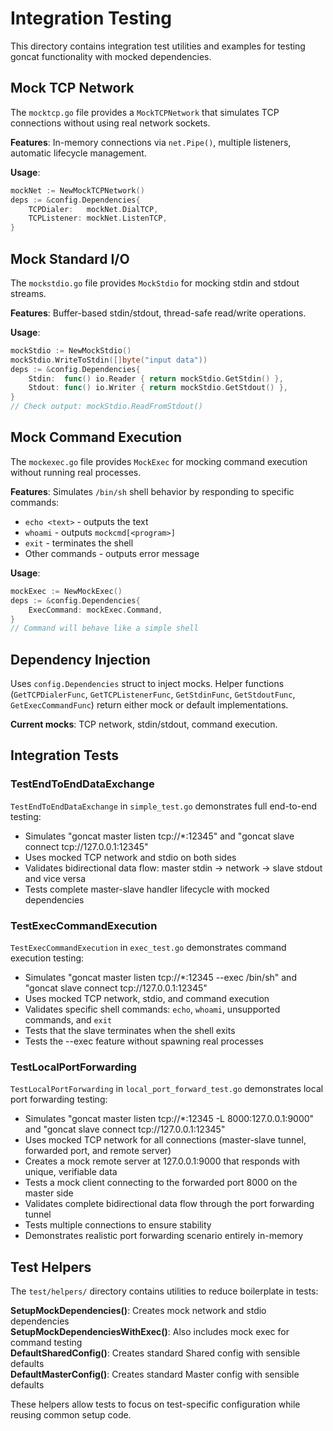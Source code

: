 # Integration Testing

This directory contains integration test utilities and examples for testing goncat functionality with mocked dependencies.

## Mock TCP Network

The `mocktcp.go` file provides a `MockTCPNetwork` that simulates TCP connections without using real network sockets.

**Features**: In-memory connections via `net.Pipe()`, multiple listeners, automatic lifecycle management.

**Usage**:
```go
mockNet := NewMockTCPNetwork()
deps := &config.Dependencies{
    TCPDialer:   mockNet.DialTCP,
    TCPListener: mockNet.ListenTCP,
}
```

## Mock Standard I/O

The `mockstdio.go` file provides `MockStdio` for mocking stdin and stdout streams.

**Features**: Buffer-based stdin/stdout, thread-safe read/write operations.

**Usage**:
```go
mockStdio := NewMockStdio()
mockStdio.WriteToStdin([]byte("input data"))
deps := &config.Dependencies{
    Stdin:  func() io.Reader { return mockStdio.GetStdin() },
    Stdout: func() io.Writer { return mockStdio.GetStdout() },
}
// Check output: mockStdio.ReadFromStdout()
```

## Mock Command Execution

The `mockexec.go` file provides `MockExec` for mocking command execution without running real processes.

**Features**: Simulates `/bin/sh` shell behavior by responding to specific commands:
- `echo <text>` - outputs the text
- `whoami` - outputs `mockcmd[<program>]`
- `exit` - terminates the shell
- Other commands - outputs error message

**Usage**:
```go
mockExec := NewMockExec()
deps := &config.Dependencies{
    ExecCommand: mockExec.Command,
}
// Command will behave like a simple shell
```

## Dependency Injection

Uses `config.Dependencies` struct to inject mocks. Helper functions (`GetTCPDialerFunc`, `GetTCPListenerFunc`, `GetStdinFunc`, `GetStdoutFunc`, `GetExecCommandFunc`) return either mock or default implementations.

**Current mocks**: TCP network, stdin/stdout, command execution.

## Integration Tests

### TestEndToEndDataExchange
`TestEndToEndDataExchange` in `simple_test.go` demonstrates full end-to-end testing:
- Simulates "goncat master listen tcp://*:12345" and "goncat slave connect tcp://127.0.0.1:12345"
- Uses mocked TCP network and stdio on both sides
- Validates bidirectional data flow: master stdin → network → slave stdout and vice versa
- Tests complete master-slave handler lifecycle with mocked dependencies

### TestExecCommandExecution
`TestExecCommandExecution` in `exec_test.go` demonstrates command execution testing:
- Simulates "goncat master listen tcp://*:12345 --exec /bin/sh" and "goncat slave connect tcp://127.0.0.1:12345"
- Uses mocked TCP network, stdio, and command execution
- Validates specific shell commands: `echo`, `whoami`, unsupported commands, and `exit`
- Tests that the slave terminates when the shell exits
- Tests the --exec feature without spawning real processes

### TestLocalPortForwarding
`TestLocalPortForwarding` in `local_port_forward_test.go` demonstrates local port forwarding testing:
- Simulates "goncat master listen tcp://*:12345 -L 8000:127.0.0.1:9000" and "goncat slave connect tcp://127.0.0.1:12345"
- Uses mocked TCP network for all connections (master-slave tunnel, forwarded port, and remote server)
- Creates a mock remote server at 127.0.0.1:9000 that responds with unique, verifiable data
- Tests a mock client connecting to the forwarded port 8000 on the master side
- Validates complete bidirectional data flow through the port forwarding tunnel
- Tests multiple connections to ensure stability
- Demonstrates realistic port forwarding scenario entirely in-memory

## Test Helpers

The `test/helpers/` directory contains utilities to reduce boilerplate in tests:

**SetupMockDependencies()**: Creates mock network and stdio dependencies  
**SetupMockDependenciesWithExec()**: Also includes mock exec for command testing  
**DefaultSharedConfig()**: Creates standard Shared config with sensible defaults  
**DefaultMasterConfig()**: Creates standard Master config with sensible defaults

These helpers allow tests to focus on test-specific configuration while reusing common setup code.
